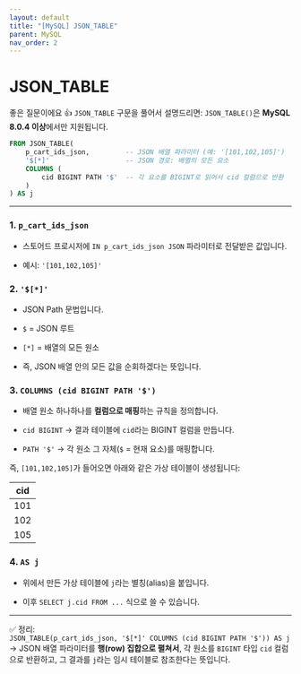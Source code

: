 ```yaml
---
layout: default
title: "[MySQL] JSON_TABLE"
parent: MySQL
nav_order: 2
---
```


# JSON_TABLE

좋은 질문이에요 👍 `JSON_TABLE` 구문을 풀어서 설명드리면:
`JSON_TABLE()`은 **MySQL 8.0.4 이상**에서만 지원됩니다.

```sql
FROM JSON_TABLE(
    p_cart_ids_json,         -- JSON 배열 파라미터 (예: '[101,102,105]')
    '$[*]'                   -- JSON 경로: 배열의 모든 요소
    COLUMNS (
        cid BIGINT PATH '$'  -- 각 요소를 BIGINT로 읽어서 cid 컬럼으로 반환
    )
) AS j

```

---

### 1. `p_cart_ids_json`

- 스토어드 프로시저에 `IN p_cart_ids_json JSON` 파라미터로 전달받은 값입니다.
    
- 예시: `'[101,102,105]'`
    

### 2. `'$[*]'`

- JSON Path 문법입니다.
    
- `$` = JSON 루트
    
- `[*]` = 배열의 모든 원소
    
- 즉, JSON 배열 안의 모든 값을 순회하겠다는 뜻입니다.
    

### 3. `COLUMNS (cid BIGINT PATH '$')`

- 배열 원소 하나하나를 **컬럼으로 매핑**하는 규칙을 정의합니다.
    
- `cid BIGINT` → 결과 테이블에 `cid`라는 BIGINT 컬럼을 만듭니다.
    
- `PATH '$'` → 각 원소 그 자체(`$` = 현재 요소)를 매핑합니다.
    

즉, `[101,102,105]`가 들어오면 아래와 같은 가상 테이블이 생성됩니다:

|cid|
|---|
|101|
|102|
|105|

### 4. `AS j`

- 위에서 만든 가상 테이블에 `j`라는 별칭(alias)을 붙입니다.
    
- 이후 `SELECT j.cid FROM ...` 식으로 쓸 수 있습니다.
    

---

✅ 정리:  
`JSON_TABLE(p_cart_ids_json, '$[*]' COLUMNS (cid BIGINT PATH '$')) AS j`  
→ JSON 배열 파라미터를 **행(row) 집합으로 펼쳐서**, 각 원소를 `BIGINT` 타입 `cid` 컬럼으로 반환하고, 그 결과를 `j`라는 임시 테이블로 참조한다는 뜻입니다.